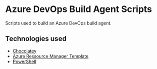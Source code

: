 # Azure DevOps Build Agent Scripts 
Scripts used to build an Azure DevOps build agent.

## Technologies used
- [Chocolatey](https://chocolatey.org/)
- [Azure Ressource Manager Template](https://azure.microsoft.com/de-de/features/resource-manager/)
- [PowerShell](https://powershell.org/)